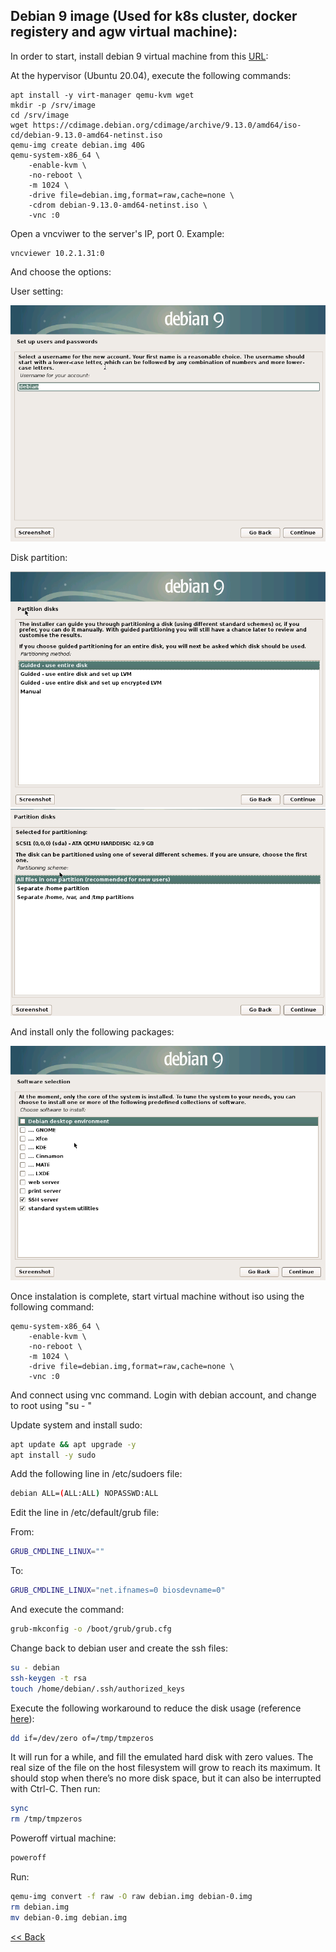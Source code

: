 ## Debian 9 image (Used for k8s cluster, docker registery and agw virtual machine):

In order to start, install debian 9 virtual machine  from this [URL](https://cdimage.debian.org/cdimage/archive/9.13.0/amd64/iso-cd/debian-9.13.0-amd64-netinst.iso):

At the hypervisor (Ubuntu 20.04), execute the following commands:

```shell
apt install -y virt-manager qemu-kvm wget 
mkdir -p /srv/image
cd /srv/image
wget https://cdimage.debian.org/cdimage/archive/9.13.0/amd64/iso-cd/debian-9.13.0-amd64-netinst.iso
qemu-img create debian.img 40G
qemu-system-x86_64 \
    -enable-kvm \
    -no-reboot \
    -m 1024 \
    -drive file=debian.img,format=raw,cache=none \
    -cdrom debian-9.13.0-amd64-netinst.iso \
    -vnc :0
```

Open a vncviwer to the server's IP, port 0. Example:

```shell
vncviewer 10.2.1.31:0
```

And choose the options:


User setting:

![image](images/debian_install_10.png)


Disk partition:

![image](images/debian_install_13.png)
![image](images/debian_install_14.png)


And install only the following packages:

![image](images/debian_install_15.png)


Once instalation is complete, start virtual machine without iso using the following command:
```shell
qemu-system-x86_64 \
    -enable-kvm \
    -no-reboot \
    -m 1024 \
    -drive file=debian.img,format=raw,cache=none \
    -vnc :0
```

And connect using vnc command. Login with debian account, and change to root using "su - "

Update system and install sudo:
```bash 
apt update && apt upgrade -y
apt install -y sudo
```

Add the following line in /etc/sudoers file:

```bash 
debian ALL=(ALL:ALL) NOPASSWD:ALL
```

Edit the line in /etc/default/grub file:

From:
```bash 
GRUB_CMDLINE_LINUX=""
```

To:
```bash 
GRUB_CMDLINE_LINUX="net.ifnames=0 biosdevname=0"
```

And execute the command:
```bash 
grub-mkconfig -o /boot/grub/grub.cfg
```

Change back to debian user and create the ssh files:
```bash 
su - debian
ssh-keygen -t rsa
touch /home/debian/.ssh/authorized_keys
```

Execute the following workaround to reduce the disk usage (reference [here](https://balau82.wordpress.com/2011/05/08/qemu-raw-images-real-size/)):

```bash
dd if=/dev/zero of=/tmp/tmpzeros
```
It will run for a while, and fill the emulated hard disk with zero values. The real size of the file on the host filesystem will grow to reach its maximum. It should stop when there’s no more disk space, but it can also be interrupted with Ctrl-C. Then run:

```bash
sync
rm /tmp/tmpzeros
```

Poweroff virtual machine:

```bash
poweroff
```

Run:
```bash
qemu-img convert -f raw -O raw debian.img debian-0.img
rm debian.img
mv debian-0.img debian.img
```


[<< Back](../README.md)